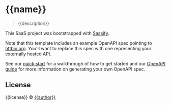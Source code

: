 # {{name}}

> {{description}}

This SaaS project was bootstrapped with [Saasify](https://saasify.sh).

Note that this template includes an example OpenAPI spec pointing to [httbin.org](https://httpbin.org). You'll want to replace this spec with one representing your externally hosted API.

See our [quick start](https://docs.saasify.sh/#/quick-start) for a walkthrough of how to get started and our [OpenAPI guide](https://docs.saasify.sh/#/openapi) for more information on generating your own OpenAPI spec.

## License

{{license}} © [{{author}}](https://github.com/{{author}})

